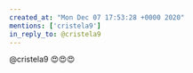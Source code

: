 ```yaml
---
created_at: "Mon Dec 07 17:53:28 +0000 2020"
mentions: ['cristela9']
in_reply_to: @cristela9
---
```


@cristela9 😍😍😍